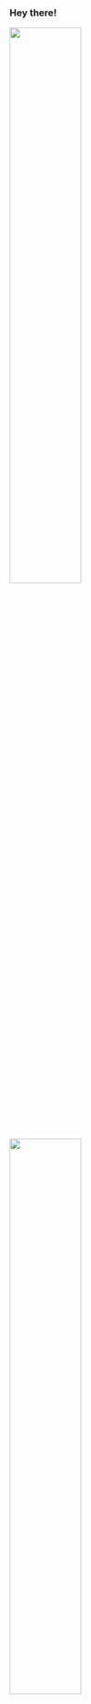 ### Hey there!
<img height="50%" width="auto" src ="https://github-readme-stats.vercel.app/api?username=zihaarn&show_icons=true&count_private=true&theme=darcula&hide_border=true&hide=issues,contribs&bg_color=00000000"><br/>
<img height="50%" width="auto" src ="https://github-readme-stats.vercel.app/api/top-langs/?username=zihaarn&layout=compact&hide_border=true&theme=darcula&bg_color=00000000&langs_count=6&hide=jupyter%20notebook,tex,css,php"><br/>
<img src ="https://github-readme-streak-stats.herokuapp.com?user=Oreofreakshake&theme=darcula&hide_border=true&background=FFFFFF00">
